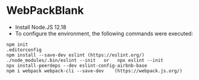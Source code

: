 # WebPackBlank

 - Install Node.JS 12.18
 - To configure the environment, the following commands were executed:

```
npm init
.editorconfig
npm install --save-dev eslint (https://eslint.org/)
./node_modules/.bin/eslint --init   or   npx eslint --init
npx install-peerdeps --dev eslint-config-airbnb-base
npm i webpack webpack-cli --save-dev    (https://webpack.js.org/)
```
